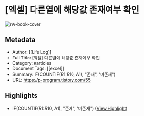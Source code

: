 # [엑셀] 다른열에 해당값 존재여부 확인

![rw-book-cover](https://img1.daumcdn.net/thumb/R800x0/?scode=mtistory2&fname=https%3A%2F%2Ft1.daumcdn.net%2Ftistory_admin%2Fstatic%2Fimages%2FopenGraph%2Fopengraph.png)

## Metadata
- Author: [[Life Log]]
- Full Title: [엑셀] 다른열에 해당값 존재여부 확인
- Category: #articles
- Document Tags: [[excel]] 
- Summary: IF(COUNTIF($B$1:$B$10, A1), "존재", '미존재")
- URL: https://p-program.tistory.com/55

## Highlights
- IF(COUNTIF($B$1:$B$10, A1), "존재", '미존재") ([View Highlight](https://read.readwise.io/read/01hema638w8vjs2wekqshdbekm))
